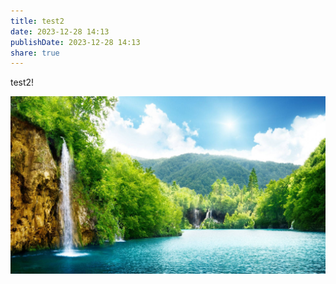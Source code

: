 ```yaml
---
title: test2
date: 2023-12-28 14:13
publishDate: 2023-12-28 14:13
share: true
---
```


test2!

![](./nature2.jpg)